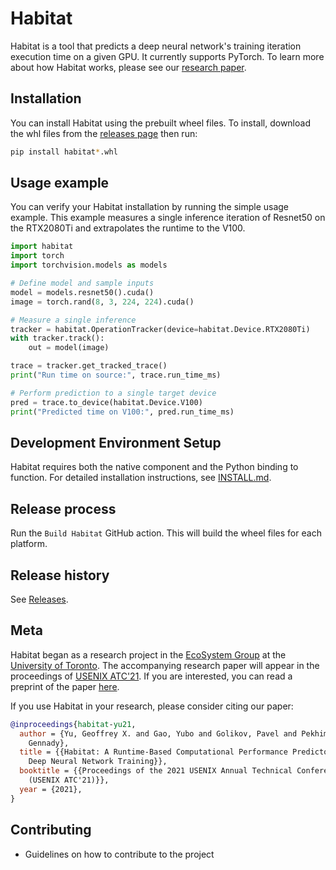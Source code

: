 # Habitat
Habitat is a tool that predicts a deep neural network's training iteration
execution time on a given GPU. It currently supports PyTorch. To learn more
about how Habitat works, please see our [research
paper](https://arxiv.org/abs/2102.00527).
## Installation
You can install Habitat using the prebuilt wheel files. To install, download the whl files from the [releases page](https://github.com/CentML/habitat/releases) then run:
```sh
pip install habitat*.whl
```

## Usage example
You can verify your Habitat installation by running the simple usage example. This example measures a single inference iteration of Resnet50 on the RTX2080Ti and extrapolates the runtime to the V100. 
```py
import habitat
import torch
import torchvision.models as models

# Define model and sample inputs
model = models.resnet50().cuda()
image = torch.rand(8, 3, 224, 224).cuda()

# Measure a single inference
tracker = habitat.OperationTracker(device=habitat.Device.RTX2080Ti)
with tracker.track():
    out = model(image)

trace = tracker.get_tracked_trace()
print("Run time on source:", trace.run_time_ms)

# Perform prediction to a single target device
pred = trace.to_device(habitat.Device.V100)
print("Predicted time on V100:", pred.run_time_ms)
```
## Development Environment Setup
Habitat requires both the native component and the Python binding to function. For detailed installation instructions, see [INSTALL.md](INSTALL.md).

## Release process
Run the `Build Habitat` GitHub action. This will build the wheel files for each platform.

## Release history
See [Releases](https://github.com/CentML/habitat/releases).
## Meta

Habitat began as a research project in the [EcoSystem
Group](https://www.cs.toronto.edu/ecosystem) at the [University of
Toronto](https://cs.toronto.edu). The accompanying research paper will appear
in the proceedings of [USENIX
ATC'21](https://www.usenix.org/conference/atc21/presentation/yu). If you are
interested, you can read a preprint of the paper
[here](https://arxiv.org/abs/2102.00527).

If you use Habitat in your research, please consider citing our paper:

```bibtex
@inproceedings{habitat-yu21,
  author = {Yu, Geoffrey X. and Gao, Yubo and Golikov, Pavel and Pekhimenko,
    Gennady},
  title = {{Habitat: A Runtime-Based Computational Performance Predictor for
    Deep Neural Network Training}},
  booktitle = {{Proceedings of the 2021 USENIX Annual Technical Conference
    (USENIX ATC'21)}},
  year = {2021},
}
```
## Contributing
 - Guidelines on how to contribute to the project